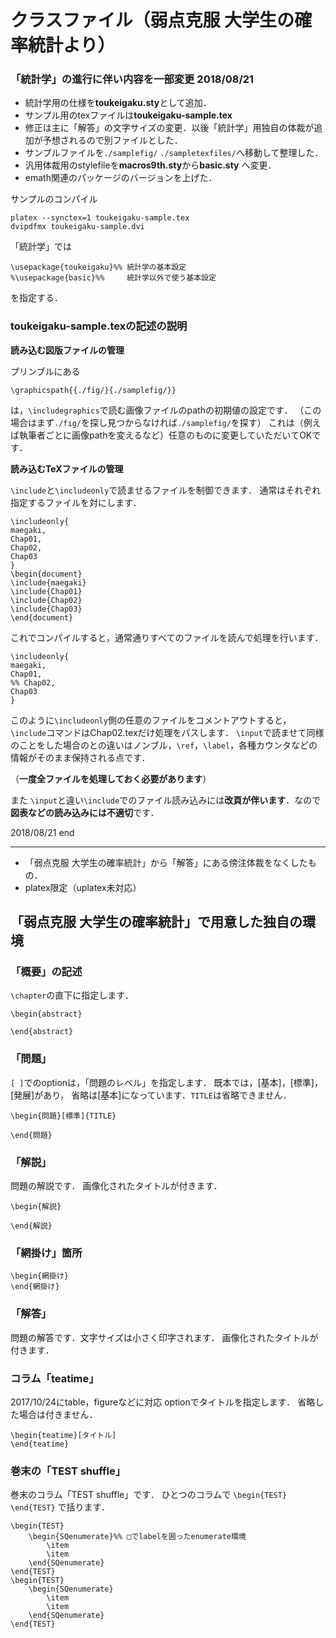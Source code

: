 # クラスファイル（弱点克服 大学生の確率統計より）
### 「統計学」の進行に伴い内容を一部変更 2018/08/21

* 統計学用の仕様を**toukeigaku.sty**として追加．
 * サンプル用のtexファイルは**toukeigaku-sample.tex**
 * 修正は主に「解答」の文字サイズの変更．以後「統計学」用独自の体裁が追加が予想されるので別ファイルとした．
* サンプルファイルを`./samplefig/` `./sampletexfiles/`へ移動して整理した．
* 汎用体裁用のstylefileを**macros9th.sty**から**basic.sty** へ変更．
* emath関連のパッケージのバージョンを上げた．

サンプルのコンパイル
```
platex --synctex=1 toukeigaku-sample.tex
dvipdfmx toukeigaku-sample.dvi
```

「統計学」では
```
\usepackage{toukeigaku}%% 統計学の基本設定
%\usepackage{basic}%%     統計学以外で使う基本設定
```
を指定する．

### toukeigaku-sample.texの記述の説明
**読み込む図版ファイルの管理**

プリンブルにある
```
\graphicspath{{./fig/}{./samplefig/}}
```
は，`\includegraphics`で読む画像ファイルのpathの初期値の設定です．
（この場合はまず`./fig/`を探し見つからなければ`./samplefig/`を探す）
これは（例えば執筆者ごとに画像pathを変えるなど）任意のものに変更していただいてOKです．

**読み込むTeXファイルの管理**

`\include`と`\includeonly`で読ませるファイルを制御できます．
通常はそれぞれ指定するファイルを対にします．
```
\includeonly{
maegaki,
Chap01,
Chap02,
Chap03
}
\begin{document}
\include{maegaki}
\include{Chap01}
\include{Chap02}
\include{Chap03}
\end{document}
```
これでコンパイルすると，通常通りすべてのファイルを読んで処理を行います．
```
\includeonly{
maegaki,
Chap01,
%% Chap02,
Chap03
}
```
このように`\includeonly`側の任意のファイルをコメントアウトすると，
`\include`コマンドはChap02.texだけ処理をパスします．
`\input`で読ませて同様のことをした場合のとの違いはノンブル，`\ref`，`\label`，各種カウンタなどの情報がそのまま保持される点です．

（**一度全ファイルを処理しておく必要があります**）

また `\input`と違い`\include`でのファイル読み込みには**改頁が伴います**．なので**図表などの読み込みには不適切**です．

2018/08/21 end

------

 * 「弱点克服 大学生の確率統計」から「解答」にある傍注体裁をなくしたもの．
* platex限定（uplatex未対応）

## 「弱点克服 大学生の確率統計」で用意した独自の環境
### 「概要」の記述

``\chapter``の直下に指定します．
```
\begin{abstract}

\end{abstract}
```

### 「問題」
`[ ]`でのoptionは，「問題のレベル」を指定します．
既本では，[基本]，[標準]，[発展]があり，
省略は[基本]になっています．``TITLE``は省略できません．
```
\begin{問題}[標準]{TITLE}

\end{問題}
```

### 「解説」
問題の解説です．
画像化されたタイトルが付きます．

```
\begin{解説}

\end{解説}
```

### 「網掛け」箇所

```
\begin{網掛け}
\end{網掛け}
```

### 「解答」
問題の解答です．文字サイズは小さく印字されます．
画像化されたタイトルが付きます．


### コラム「teatime」
2017/10/24にtable，figureなどに対応
optionでタイトルを指定します．
省略した場合は付きません．
```
\begin{teatime}[タイトル]
\end{teatime}
```


### 巻末の「TEST shuffle」
巻末のコラム「TEST shuffle」です．
ひとつのコラムで
`\begin{TEST}   \end{TEST}`
で括ります．

```
\begin{TEST}
	\begin{SQenumerate}%% □でlabelを囲ったenumerate環境
		\item
		\item
	\end{SQenumerate}
\end{TEST}
\begin{TEST}
	\begin{SQenumerate}
		\item
		\item
	\end{SQenumerate}
\end{TEST}
```



